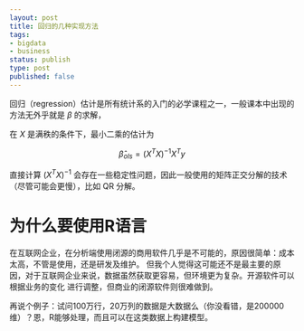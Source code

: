 ```yaml
--- 
layout: post
title: 回归的几种实现方法
tags: 
- bigdata
- business
status: publish
type: post
published: false
---
```


回归（regression）估计是所有统计系的入门的必学课程之一，一般课本中出现的方法无外乎就是 $\beta$ 的求解，

在 $X$ 是满秩的条件下，最小二乘的估计为

$$\hat{\beta}_{ols} = (X^T X)^{-1}X^T y$$

直接计算 $(X^T X)^{-1}$ 会存在一些稳定性问题，因此一般使用的矩阵正交分解的技术（尽管可能会更慢），比如 QR 分解。


# 为什么要使用R语言

在互联网企业，在分析端使用闭源的商用软件几乎是不可能的，原因很简单：成本太高，不管是使用，还是研发及维护。
但我个人觉得这可能还不是最主要的原因，对于互联网企业来说，数据虽然获取更容易，但环境更为复杂。开源软件可以根据业务的变化
进行调整，但商业的闭源软件则很难做到。

再说个例子：试问100万行，20万列的数据是大数据么（你没看错，是200000维）？恩，R能够处理，而且可以在这类数据上构建模型。

